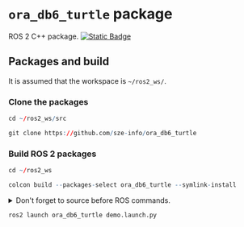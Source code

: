 # `ora_db6_turtle` package
ROS 2 C++ package.  [![Static Badge](https://img.shields.io/badge/ROS_2-Humble-34aec5)](https://docs.ros.org/en/humble/)
## Packages and build

It is assumed that the workspace is `~/ros2_ws/`.

### Clone the packages
``` r
cd ~/ros2_ws/src
```
``` r
git clone https://github.com/sze-info/ora_db6_turtle
```

### Build ROS 2 packages
``` r
cd ~/ros2_ws
```
``` r
colcon build --packages-select ora_db6_turtle --symlink-install
```

<details>
<summary> Don't forget to source before ROS commands.</summary>

``` bash
source ~/ros2_ws/install/setup.bash
```
</details>

``` r
ros2 launch ora_db6_turtle demo.launch.py